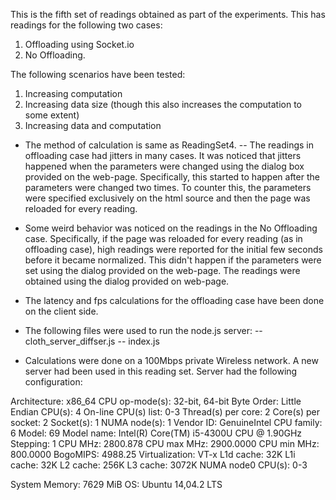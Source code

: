 
This is the fifth set of readings obtained as part of the experiments.
This has readings for the following two cases:

1. Offloading using Socket.io
2. No Offloading.

The following scenarios have been tested:

1. Increasing computation
2. Increasing data size (though this also increases the computation to some extent)
3. Increasing data and computation

- The method of calculation is same as ReadingSet4.
-- The readings in offloading case had jitters in many cases. It was noticed that jitters
happened when the parameters were changed using the dialog box provided on the web-page.
Specifically, this started to happen after the parameters were changed two times. To counter this,
the parameters were specified exclusively on the html source and then the page was reloaded for
every reading.
- Some weird behavior was noticed on the readings in the No Offloading case. Specifically, if the
page was reloaded for every reading (as in offloading case), high readings were reported for the initial
few seconds before it became normalized. This didn't happen if the parameters were set using the dialog
provided on the web-page. The readings were obtained using the dialog provided on web-page.
- The latency and fps calculations for the offloading case have been done on the client side.
- The following files were used to run the node.js server:
-- cloth_server_diffser.js
-- index.js

- Calculations were done on a 100Mbps private Wireless network.
A new server had been used in this reading set. Server had the following configuration:

Architecture:          x86_64
CPU op-mode(s):        32-bit, 64-bit
Byte Order:            Little Endian
CPU(s):                4
On-line CPU(s) list:   0-3
Thread(s) per core:    2
Core(s) per socket:    2
Socket(s):             1
NUMA node(s):          1
Vendor ID:             GenuineIntel
CPU family:            6
Model:                 69
Model name:            Intel(R) Core(TM) i5-4300U CPU @ 1.90GHz
Stepping:              1
CPU MHz:               2800.878
CPU max MHz:           2900.0000
CPU min MHz:           800.0000
BogoMIPS:              4988.25
Virtualization:        VT-x
L1d cache:             32K
L1i cache:             32K
L2 cache:              256K
L3 cache:              3072K
NUMA node0 CPU(s):     0-3

System Memory:	       7629 MiB
OS:    		       Ubuntu 14,04.2 LTS
